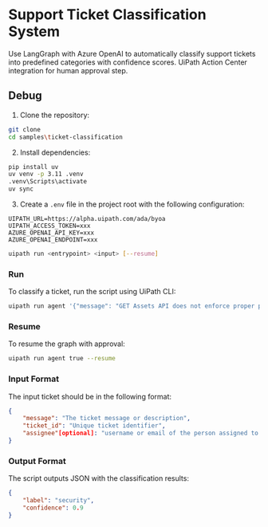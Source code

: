 # Support Ticket Classification System

Use LangGraph with Azure OpenAI to automatically classify support tickets into predefined categories with confidence scores. UiPath Action Center integration for human approval step.

## Debug

1. Clone the repository:
```bash
git clone
cd samples\ticket-classification
```

2. Install dependencies:
```bash
pip install uv
uv venv -p 3.11 .venv
.venv\Scripts\activate
uv sync
```

3. Create a `.env` file in the project root with the following configuration:
```env
UIPATH_URL=https://alpha.uipath.com/ada/byoa
UIPATH_ACCESS_TOKEN=xxx
AZURE_OPENAI_API_KEY=xxx
AZURE_OPENAI_ENDPOINT=xxx
```

```bash
uipath run <entrypoint> <input> [--resume]
```

### Run

To classify a ticket, run the script using UiPath CLI:

```bash
uipath run agent '{"message": "GET Assets API does not enforce proper permissions Assets.View", "ticket_id": "TICKET-2345"}'
```

### Resume

To resume the graph with approval:

```bash
uipath run agent true --resume
```

### Input Format

The input ticket should be in the following format:
```json
{
    "message": "The ticket message or description",
    "ticket_id": "Unique ticket identifier",
    "assignee"[optional]: "username or email of the person assigned to handle escalations"
}
```

### Output Format

The script outputs JSON with the classification results:
```json
{
    "label": "security",
    "confidence": 0.9
}
```
